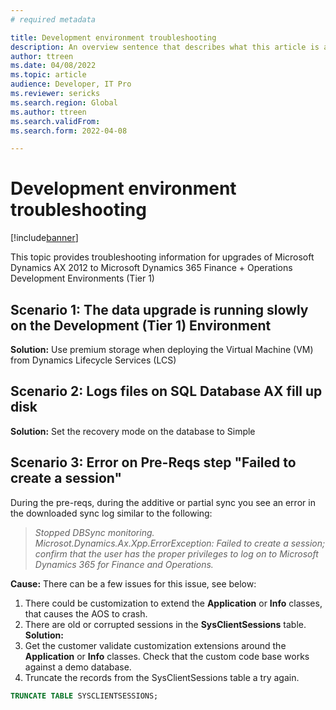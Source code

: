 ```yaml
---
# required metadata

title: Development environment troubleshooting
description: An overview sentence that describes what this article is all about.
author: ttreen 
ms.date: 04/08/2022
ms.topic: article
audience: Developer, IT Pro
ms.reviewer: sericks
ms.search.region: Global
ms.author: ttreen
ms.search.validFrom: 
ms.search.form: 2022-04-08

---
```


# Development environment troubleshooting

[!include[banner](../includes/banner.md)]

This topic provides troubleshooting information for upgrades of Microsoft Dynamics AX 2012 to Microsoft Dynamics 365 Finance + Operations Development Environments (Tier 1)

## Scenario 1: The data upgrade is running slowly on the Development (Tier 1) Environment

**Solution:** Use premium storage when deploying the Virtual Machine (VM) from Dynamics Lifecycle Services (LCS)

## Scenario 2: Logs files on SQL Database AX fill up disk

**Solution:** Set the recovery mode on the database to Simple

## Scenario 3: Error on Pre-Reqs step "Failed to create a session"
During the pre-reqs, during the additive or partial sync you see an error in the downloaded sync log similar to the following:
 > _Stopped DBSync monitoring. Microsot.Dynamics.Ax.Xpp.ErrorException: Failed to create a session; confirm that the user has the proper privileges to log on to Microsoft Dynamics 365 for Finance and Operations._

**Cause:**
There can be a few issues for this issue, see below:
1. There could be customization to extend the **Application** or **Info** classes, that causes the AOS to crash.
2. There are old or corrupted sessions in the **SysClientSessions** table.
**Solution:**
1. Get the customer validate customization extensions around the **Application** or **Info** classes. Check that the custom code base works against a demo database. 
2. Truncate the records from the SysClientSessions table a try again.
```SQL
TRUNCATE TABLE SYSCLIENTSESSIONS;
```

